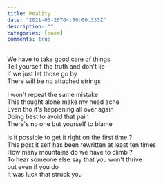```yaml
---
title: Reality
date: "2021-03-26T04:50:00.333Z"
description: ""
categories: [poem]
comments: true
---
```


<p>
  We have to take good care of things<br>
  Tell yourself the truth and don't lie<br>
  If we just let those go by<br>
  There will be no attached strings<br>
</p>
<p>
  I won't repeat the same mistake<br>
  This thought alone make my head ache<br>
  Even tho it's happening all over again<br>
  Doing best to avoid that pain<br>
  There's no one but yourself to blame<br>
</p>
<p>
  Is it possible to get it right on the first time ?<br>
  This post it self has been rewritten at least ten times<br>
  How many mountains do we have to climb ?<br>
  To hear someone else say that you won't thrive<br>
  but even if you do<br>
  It was luck that struck you<br>
</p>
